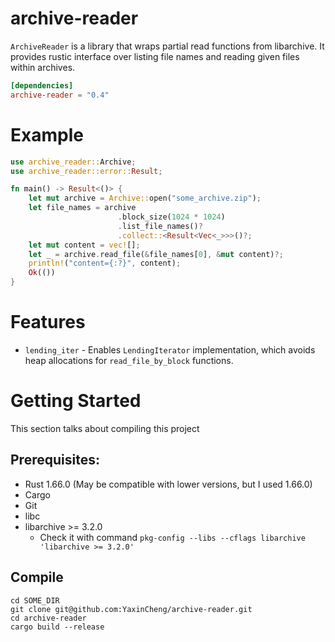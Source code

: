# archive-reader

`ArchiveReader` is a library that wraps partial read functions from libarchive.
It provides rustic interface over listing file names and reading given files within archives.

```toml
[dependencies]
archive-reader = "0.4"
```

# Example
```rust
use archive_reader::Archive;
use archive_reader::error::Result;

fn main() -> Result<()> {
    let mut archive = Archive::open("some_archive.zip");
    let file_names = archive
                        .block_size(1024 * 1024)
                        .list_file_names()?
                        .collect::<Result<Vec<_>>>()?;
    let mut content = vec![];
    let _ = archive.read_file(&file_names[0], &mut content)?;
    println!("content={:?}", content);
    Ok(())
}
```

# Features
* `lending_iter` - Enables `LendingIterator` implementation, which avoids heap allocations for `read_file_by_block` functions.

# Getting Started
This section talks about compiling this project
## Prerequisites:
* Rust 1.66.0 (May be compatible with lower versions, but I used 1.66.0)
* Cargo
* Git
* libc
* libarchive >= 3.2.0
  * Check it with command `pkg-config --libs --cflags libarchive 'libarchive >= 3.2.0'`

## Compile
```shell
cd SOME_DIR
git clone git@github.com:YaxinCheng/archive-reader.git
cd archive-reader
cargo build --release
```
# 
